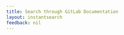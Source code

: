 ```yaml
---
title: Search through GitLab Documentation
layout: instantsearch
feedback: nil
---
```

<header>
  <div id="searchbox"></div>
  <div id="powered-by"></div>
</header>
<main class="search-results">
  <div id="stats"></div>
  <div id="refinement-list"></div>
  <div id="hits"></div>

  <script type="text/html" id="hit-template">
    <a href="{{ url }}" class="hit">
      <div class="hit-content">
        <h3 class="hit-name lvl0">{{{_highlightResult.hierarchy.lvl0.value}}}</h3>
        <h4 class="hit-description lvl1">{{{_highlightResult.hierarchy.lvl1.value}}}</h4>
        <h5 class="hit-description lvl2">{{{_highlightResult.hierarchy.lvl2.value}}}</h5>
        <div class="hit-text">{{{_highlightResult.content.value}}}</div>
        <div class="hit-tag">{{ tags }}</div>
      </div>
    </a>
  </script>
</main>
